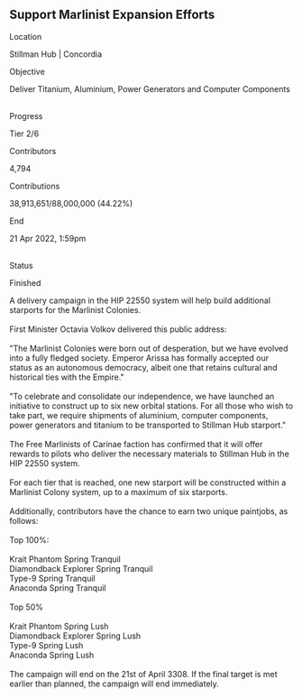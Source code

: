 ## Support Marlinist Expansion Efforts

Location

Stillman Hub \| Concordia

Objective

Deliver Titanium, Aluminium, Power Generators and Computer Components

\
Progress

Tier 2/6

Contributors

4,794

Contributions

38,913,651/88,000,000 (44.22%)

End

21 Apr 2022, 1:59pm

\
Status

Finished

A delivery campaign in the HIP 22550 system will help build additional
starports for the Marlinist Colonies.\
\
First Minister Octavia Volkov delivered this public address:\
\
\"The Marlinist Colonies were born out of desperation, but we have
evolved into a fully fledged society. Emperor Arissa has formally
accepted our status as an autonomous democracy, albeit one that retains
cultural and historical ties with the Empire.\"\
\
\"To celebrate and consolidate our independence, we have launched an
initiative to construct up to six new orbital stations. For all those
who wish to take part, we require shipments of aluminium, computer
components, power generators and titanium to be transported to Stillman
Hub starport.\"\
\
The Free Marlinists of Carinae faction has confirmed that it will offer
rewards to pilots who deliver the necessary materials to Stillman Hub in
the HIP 22550 system.\
\
For each tier that is reached, one new starport will be constructed
within a Marlinist Colony system, up to a maximum of six starports.\
\
Additionally, contributors have the chance to earn two unique paintjobs,
as follows:\
\
Top 100%:\
\
Krait Phantom Spring Tranquil\
Diamondback Explorer Spring Tranquil\
Type-9 Spring Tranquil\
Anaconda Spring Tranquil\
\
Top 50%\
\
Krait Phantom Spring Lush\
Diamondback Explorer Spring Lush\
Type-9 Spring Lush\
Anaconda Spring Lush\
\
The campaign will end on the 21st of April 3308. If the final target is
met earlier than planned, the campaign will end immediately.
